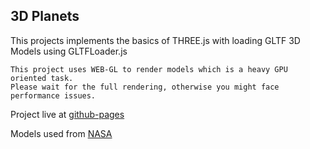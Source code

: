 ## 3D Planets

This projects implements the basics of THREE.js with loading GLTF 3D Models using GLTFLoader.js

```
This project uses WEB-GL to render models which is a heavy GPU oriented task.
Please wait for the full rendering, otherwise you might face performance issues.
```

Project live at [github-pages](https://1aimaneqbal.github.io/3d-planets/)

Models used from [NASA](https://solarsystem.nasa.gov/resources/all/?order=pub_date+desc&per_page=50&page=0&search=&condition_1=1%3Ais_in_resource_list&fs=&fc=324&ft=&dp=&category=324)
